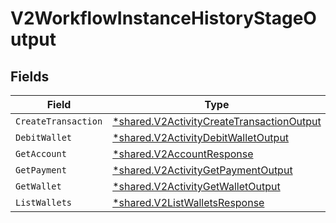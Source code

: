 # V2WorkflowInstanceHistoryStageOutput


## Fields

| Field                                                                                                        | Type                                                                                                         | Required                                                                                                     | Description                                                                                                  |
| ------------------------------------------------------------------------------------------------------------ | ------------------------------------------------------------------------------------------------------------ | ------------------------------------------------------------------------------------------------------------ | ------------------------------------------------------------------------------------------------------------ |
| `CreateTransaction`                                                                                          | [*shared.V2ActivityCreateTransactionOutput](../../../pkg/models/shared/v2activitycreatetransactionoutput.md) | :heavy_minus_sign:                                                                                           | N/A                                                                                                          |
| `DebitWallet`                                                                                                | [*shared.V2ActivityDebitWalletOutput](../../../pkg/models/shared/v2activitydebitwalletoutput.md)             | :heavy_minus_sign:                                                                                           | N/A                                                                                                          |
| `GetAccount`                                                                                                 | [*shared.V2AccountResponse](../../../pkg/models/shared/v2accountresponse.md)                                 | :heavy_minus_sign:                                                                                           | N/A                                                                                                          |
| `GetPayment`                                                                                                 | [*shared.V2ActivityGetPaymentOutput](../../../pkg/models/shared/v2activitygetpaymentoutput.md)               | :heavy_minus_sign:                                                                                           | N/A                                                                                                          |
| `GetWallet`                                                                                                  | [*shared.V2ActivityGetWalletOutput](../../../pkg/models/shared/v2activitygetwalletoutput.md)                 | :heavy_minus_sign:                                                                                           | N/A                                                                                                          |
| `ListWallets`                                                                                                | [*shared.V2ListWalletsResponse](../../../pkg/models/shared/v2listwalletsresponse.md)                         | :heavy_minus_sign:                                                                                           | N/A                                                                                                          |
